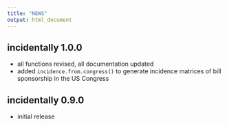 ```yaml
---
title: "NEWS"
output: html_document
---
```

## incidentally 1.0.0

* all functions revised, all documentation updated
* added `incidence.from.congress()` to generate incidence matrices of bill sponsorship in the US Congress

## incidentally 0.9.0

* initial release